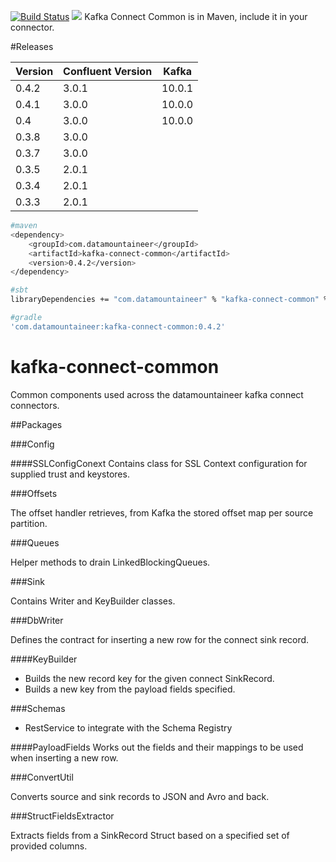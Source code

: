 [![Build Status](https://travis-ci.org/datamountaineer/kafka-connect-common.svg?branch=master)](https://travis-ci.org/datamountaineer/kafka-connect-common)
[<img src="https://img.shields.io/badge/latest%20release-v0.4.2-blue.svg?label=latest%20release"/>](http://search.maven.org/#search%7Cga%7C1%7Cg%3A%22com.datamountaineer%22%20AND%20a%3A%22kafka-connect-common%22)
Kafka Connect Common is in Maven, include it in your connector.


#Releases


| Version | Confluent Version |Kafka|
| ------- | ----------------- |-----|
|0.4.2|3.0.1|10.0.1|
|0.4.1|3.0.0|10.0.0|
|0.4|3.0.0|10.0.0|
|0.3.8|3.0.0||
|0.3.7|3.0.0||
|0.3.5|2.0.1||
|0.3.4|2.0.1||
|0.3.3|2.0.1||


```bash
#maven
<dependency>
	<groupId>com.datamountaineer</groupId>
	<artifactId>kafka-connect-common</artifactId>
	<version>0.4.2</version>
</dependency>

#sbt
libraryDependencies += "com.datamountaineer" % "kafka-connect-common" % "0.4.2"

#gradle
'com.datamountaineer:kafka-connect-common:0.4.2'
```

# kafka-connect-common
Common components used across the datamountaineer kafka connect connectors.

##Packages

###Config

####SSLConfigConext
Contains class for SSL Context configuration for supplied trust and keystores.

###Offsets

The offset handler retrieves, from Kafka the stored offset map per source partition.

###Queues

Helper methods to drain LinkedBlockingQueues.

###Sink

Contains Writer and KeyBuilder classes.

###DbWriter

Defines the contract for inserting a new row for the connect sink record.

####KeyBuilder

* Builds the new record key for the given connect SinkRecord.
* Builds a new key from the payload fields specified.

###Schemas

* RestService to integrate with the Schema Registry

####PayloadFields
Works out the fields and their mappings to be used when inserting a new row.

###ConvertUtil

Converts source and sink records to JSON and Avro and back.

###StructFieldsExtractor

Extracts fields from a SinkRecord Struct based on a specified set of provided columns.
